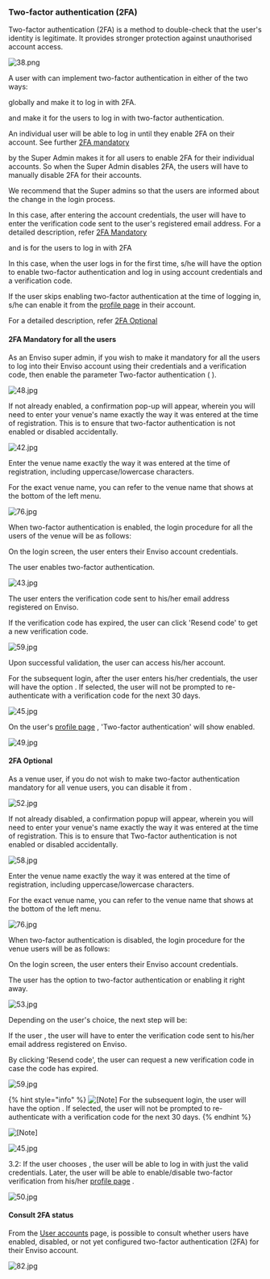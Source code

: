 ### Two-factor authentication (2FA)


[](#) Two-factor authentication (2FA) is a method to double-check that the user's identity is legitimate. It provides stronger protection against unauthorised account access.

![38.png](media/uuid-1503d5da-8ebe-9b13-a2ab-a56105373861.png)

A user with can implement two-factor authentication in either of the two ways:

globally and make it to log in with 2FA.

and make it for the users to log in with two-factor authentication.

An individual user will be able to log in until they enable 2FA on their account. See further [2FA mandatory](UUID-91329744-a6f0-4e93-e3b7-7f913d181def.html#UUID-91329744-a6f0-4e93-e3b7-7f913d181def_section-idm457201438245443360548762264)

by the Super Admin makes it for all users to enable 2FA for their individual accounts. So when the  Super Admin disables 2FA, the users will have to manually disable 2FA for their accounts.

We recommend that the Super admins so that the users are informed about the change in the login process.

In this case, after entering the account credentials, the user will have to enter the verification code sent to the user's registered email address. For a detailed description, refer [2FA Mandatory](UUID-91329744-a6f0-4e93-e3b7-7f913d181def.html#UUID-91329744-a6f0-4e93-e3b7-7f913d181def_section-idm457201438245443360548762264)

and is for the users to log in with 2FA

In this case, when the user logs in for the first time, s/he will have the option to enable two-factor authentication and log in using account credentials and a verification code.

If the user skips enabling two-factor authentication at the time of logging in, s/he can enable it from the [profile page](UUID-a969751f-e2b4-aef0-c587-fa9dbbe27807.html) in their account.

For a detailed description, refer [2FA Optional](UUID-91329744-a6f0-4e93-e3b7-7f913d181def.html#UUID-91329744-a6f0-4e93-e3b7-7f913d181def_section-idm4593856838819233605485975628)

#### 2FA Mandatory for all the users


As an Enviso super admin, if you wish to make it mandatory for all the users to log into their Enviso account using their credentials and a verification code, then enable the parameter Two-factor authentication ( ).

![48.jpg](media/uuid-59ee39a6-6f85-8156-9ed3-4908976cf3c5.jpg)

If not already enabled, a confirmation pop-up will appear, wherein you will need to enter your venue's name exactly the way it was entered at the time of registration. This is to ensure that two-factor authentication is not enabled or disabled accidentally.

![42.jpg](media/uuid-526b45aa-ffb7-5aec-bc18-166c9b67077f.jpg)

Enter the venue name exactly the way it was entered at the time of registration, including uppercase/lowercase characters.

For the exact venue name, you can refer to the venue name that shows at the bottom of the left menu.

![76.jpg](media/uuid-2daf59c2-5e91-a23a-ced0-10d3b63b5e4a.jpg)

When two-factor authentication is enabled, the login procedure for all the users of the venue will be as follows:

On the login screen, the user enters their Enviso account credentials.

The user enables two-factor authentication.

![43.jpg](media/uuid-3a62739a-5831-c3a8-15cb-74291d4dd2c1.jpg)

The user enters the verification code sent to his/her email address registered on Enviso.

If the verification code has expired, the user can click 'Resend code' to get a new verification code.

![59.jpg](media/uuid-94913856-a1f9-f09f-c594-99eadc398714.jpg)

Upon successful validation, the user can access his/her account.

For the subsequent login, after the user enters his/her credentials, the user will have the option . If selected, the user will not be prompted to re-authenticate with a verification code for the next 30 days.

![45.jpg](media/uuid-09fd61c2-e8a6-9d10-7f63-5ab5e07a30a3.jpg)

On the user's [profile page](UUID-a969751f-e2b4-aef0-c587-fa9dbbe27807.html) , 'Two-factor authentication' will show enabled.

![49.jpg](media/uuid-8f4f9b9c-42f3-38a7-d71d-ef956a6732fd.jpg)

#### 2FA Optional


As a venue user, if you do not wish to make two-factor authentication mandatory for all venue users, you can disable it from .

![52.jpg](media/uuid-29c2237a-b82b-acf0-b639-e2465f4162cb.jpg)

[](#) If not already disabled, a confirmation popup will appear, wherein you will need to enter your venue's name exactly the way it was entered at the time of registration. This is to ensure that Two-factor authentication is not enabled or disabled accidentally.

![58.jpg](media/uuid-e7a61538-2ff2-09f5-3a58-597fd9d97367.jpg)

Enter the venue name exactly the way it was entered at the time of registration, including uppercase/lowercase characters.

For the exact venue name, you can refer to the venue name that shows at the bottom of the left menu.

![76.jpg](media/uuid-2daf59c2-5e91-a23a-ced0-10d3b63b5e4a.jpg)

[](#) When two-factor authentication is disabled, the login procedure for the venue users will be as follows:

On the login screen, the user enters their Enviso account credentials.

The user has the option to two-factor authentication or enabling it right away.

![53.jpg](media/uuid-bacfe9c7-583f-20bf-65ba-90a1acefabb9.jpg)

Depending on the user's choice, the next step will be:

If the user , the user will have to enter the verification code sent to his/her email address registered on Enviso.

By clicking 'Resend code',  the user can request a new verification code in case the code has expired.

![59.jpg](media/uuid-94913856-a1f9-f09f-c594-99eadc398714.jpg)


{% hint style="info" %}
![[Note]](media/note.png)
For the subsequent login, the user will have the option . If selected, the user will not be prompted to re-authenticate with a verification code for the next 30 days.
{% endhint %}


![[Note]](media/note.png)

![45.jpg](media/uuid-09fd61c2-e8a6-9d10-7f63-5ab5e07a30a3.jpg)

3.2: If the user chooses , the user will be able to log in with just the valid credentials. Later, the user will be able to enable/disable two-factor verification from his/her [profile page](UUID-a969751f-e2b4-aef0-c587-fa9dbbe27807.html) .

![50.jpg](media/uuid-8cc660a3-99f6-30f7-acc3-a1cb0c674cc3.jpg)

#### Consult 2FA status


From the [User accounts](UUID-c3885bbd-a7e7-986c-8904-f7af1902ec63.html) page, is possible to consult whether users have enabled, disabled, or not yet configured two-factor authentication (2FA) for their Enviso account.

![82.jpg](media/uuid-3081b60d-8e83-d224-d2c9-8591bf49cb15.jpg)